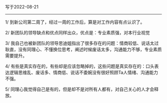 写于2022-08-21

-----

1/ 到新公司第二周了，经过一周的工作后，算是对工作内容有点认识了。

2/ 新团队的领导缺点和优点同样出众，优点是：专业素质强，对本行业视觉

3/ 我自己也被新团队的领导思迪姐指出了很多存在的问题：情商较低、说话太过耿直，没有同理心、不懂换位思考，阐述时候废话太多，沟通能力不够，专业素质需要提升。

4/ 有些是真实存在的，有些却是应该忽略掉的，这些问题是真实存在的：口头表达逻辑思维乱、废话多、情商低、说话不委婉没有很好照顾Ta人情绪、沟通能力不强。

5/ 同理心我觉得自己是有的，但是却不是对所有人都有，对自己关心的人才会释放。
